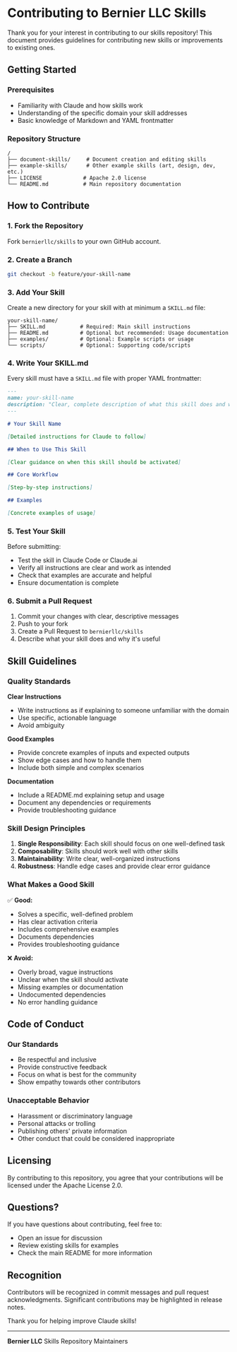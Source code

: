 # Contributing to Bernier LLC Skills

Thank you for your interest in contributing to our skills repository! This document provides guidelines for contributing new skills or improvements to existing ones.

## Getting Started

### Prerequisites

- Familiarity with Claude and how skills work
- Understanding of the specific domain your skill addresses
- Basic knowledge of Markdown and YAML frontmatter

### Repository Structure

```
/
├── document-skills/     # Document creation and editing skills
├── example-skills/      # Other example skills (art, design, dev, etc.)
├── LICENSE             # Apache 2.0 license
└── README.md           # Main repository documentation
```

## How to Contribute

### 1. Fork the Repository

Fork `bernierllc/skills` to your own GitHub account.

### 2. Create a Branch

```bash
git checkout -b feature/your-skill-name
```

### 3. Add Your Skill

Create a new directory for your skill with at minimum a `SKILL.md` file:

```
your-skill-name/
├── SKILL.md           # Required: Main skill instructions
├── README.md          # Optional but recommended: Usage documentation
├── examples/          # Optional: Example scripts or usage
└── scripts/           # Optional: Supporting code/scripts
```

### 4. Write Your SKILL.md

Every skill must have a `SKILL.md` file with proper YAML frontmatter:

```markdown
---
name: your-skill-name
description: "Clear, complete description of what this skill does and when to use it"
---

# Your Skill Name

[Detailed instructions for Claude to follow]

## When to Use This Skill

[Clear guidance on when this skill should be activated]

## Core Workflow

[Step-by-step instructions]

## Examples

[Concrete examples of usage]
```

### 5. Test Your Skill

Before submitting:

- Test the skill in Claude Code or Claude.ai
- Verify all instructions are clear and work as intended
- Check that examples are accurate and helpful
- Ensure documentation is complete

### 6. Submit a Pull Request

1. Commit your changes with clear, descriptive messages
2. Push to your fork
3. Create a Pull Request to `bernierllc/skills`
4. Describe what your skill does and why it's useful

## Skill Guidelines

### Quality Standards

**Clear Instructions**
- Write instructions as if explaining to someone unfamiliar with the domain
- Use specific, actionable language
- Avoid ambiguity

**Good Examples**
- Provide concrete examples of inputs and expected outputs
- Show edge cases and how to handle them
- Include both simple and complex scenarios

**Documentation**
- Include a README.md explaining setup and usage
- Document any dependencies or requirements
- Provide troubleshooting guidance

### Skill Design Principles

1. **Single Responsibility**: Each skill should focus on one well-defined task
2. **Composability**: Skills should work well with other skills
3. **Maintainability**: Write clear, well-organized instructions
4. **Robustness**: Handle edge cases and provide clear error guidance

### What Makes a Good Skill

✅ **Good:**
- Solves a specific, well-defined problem
- Has clear activation criteria
- Includes comprehensive examples
- Documents dependencies
- Provides troubleshooting guidance

❌ **Avoid:**
- Overly broad, vague instructions
- Unclear when the skill should activate
- Missing examples or documentation
- Undocumented dependencies
- No error handling guidance

## Code of Conduct

### Our Standards

- Be respectful and inclusive
- Provide constructive feedback
- Focus on what is best for the community
- Show empathy towards other contributors

### Unacceptable Behavior

- Harassment or discriminatory language
- Personal attacks or trolling
- Publishing others' private information
- Other conduct that could be considered inappropriate

## Licensing

By contributing to this repository, you agree that your contributions will be licensed under the Apache License 2.0.

## Questions?

If you have questions about contributing, feel free to:
- Open an issue for discussion
- Review existing skills for examples
- Check the main README for more information

## Recognition

Contributors will be recognized in commit messages and pull request acknowledgments. Significant contributions may be highlighted in release notes.

Thank you for helping improve Claude skills!

---

**Bernier LLC**
Skills Repository Maintainers
